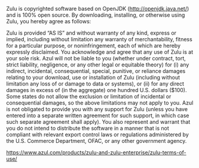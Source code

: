 Zulu is copyrighted software based on OpenJDK (<http://openjdk.java.net/>) and is 100% open source.
By downloading, installing, or otherwise using Zulu, you hereby agree as follows:

Zulu is provided “AS IS” and without warranty of any kind, express or implied, including without limitation any
warranty of merchantability, fitness for a particular purpose, or noninfringement, each of which are hereby
expressly disclaimed. You acknowledge and agree that any use of Zulu is at your sole risk. Azul will not be liable
to you (whether under contract, tort, strict liability, negligence, or any other legal or equitable theory) for
(i) any indirect, incidental, consequential, special, punitive, or reliance damages relating to your download, use
or installation of Zulu (including without limitation any loss of or damage to data or systems), or
(ii) for any direct damages in excess of (in the aggregate) one hundred U.S. dollars ($100).
Some states do not allow the exclusion or limitation of incidental or consequential damages, so the above
limitations may not apply to you. Azul is not obligated to provide you with any support for Zulu (unless you have
entered into a separate written agreement for such support, in which case such separate agreement shall apply).
You also represent and warrant that you do not intend to distribute the software in a manner that is not compliant
with relevant export control laws or regulations administered by the U.S. Commerce Department, OFAC, or any other
government agency.

<https://www.azul.com/products/zulu-and-zulu-enterprise/zulu-terms-of-use/>
